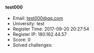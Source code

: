 #### test000  

* Email: test000@qq.com  
* University: test  
* Register Time: 2017-09-20 20:27:54  
* Register IP: 180.162.44.57  
* Score: 0  
* Solved challenges: 
